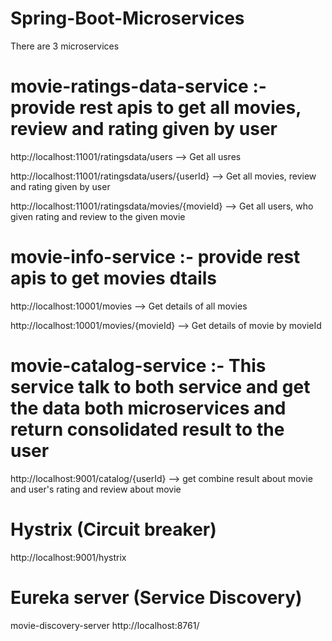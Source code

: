 # Spring-Boot-Microservices

There are 3 microservices

# movie-ratings-data-service :- provide rest apis to get all movies, review and rating given by user

http://localhost:11001/ratingsdata/users  --> Get all usres

http://localhost:11001/ratingsdata/users/{userId} --> Get all movies, review and rating given by user

http://localhost:11001/ratingsdata/movies/{movieId} --> Get all users, who given rating and review to the given movie

# movie-info-service :- provide rest apis to get movies dtails

http://localhost:10001/movies --> Get details of all movies

http://localhost:10001/movies/{movieId} --> Get details of movie by movieId


# movie-catalog-service :- This service talk to both service and get the data both microservices and return consolidated result to the user

http://localhost:9001/catalog/{userId} --> get combine result about movie and user's rating and review about movie

# Hystrix (Circuit breaker)
http://localhost:9001/hystrix

# Eureka server (Service Discovery)
movie-discovery-server
http://localhost:8761/
